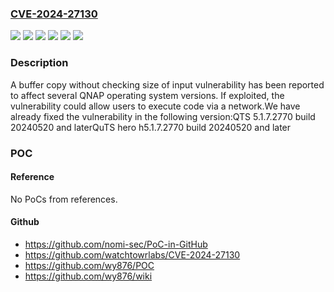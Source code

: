 ### [CVE-2024-27130](https://cve.mitre.org/cgi-bin/cvename.cgi?name=CVE-2024-27130)
![](https://img.shields.io/static/v1?label=Product&message=QTS&color=blue)
![](https://img.shields.io/static/v1?label=Product&message=QuTS%20hero&color=blue)
![](https://img.shields.io/static/v1?label=Version&message=5.1.x%3C%205.1.7.2770%20build%2020240520%20&color=brighgreen)
![](https://img.shields.io/static/v1?label=Version&message=h5.1.x%3C%20h5.1.7.2770%20build%2020240520%20&color=brighgreen)
![](https://img.shields.io/static/v1?label=Vulnerability&message=CWE-120&color=brighgreen)
![](https://img.shields.io/static/v1?label=Vulnerability&message=CWE-121&color=brighgreen)

### Description

A buffer copy without checking size of input vulnerability has been reported to affect several QNAP operating system versions. If exploited, the vulnerability could allow users to execute code via a network.We have already fixed the vulnerability in the following version:QTS 5.1.7.2770 build 20240520 and laterQuTS hero h5.1.7.2770 build 20240520 and later

### POC

#### Reference
No PoCs from references.

#### Github
- https://github.com/nomi-sec/PoC-in-GitHub
- https://github.com/watchtowrlabs/CVE-2024-27130
- https://github.com/wy876/POC
- https://github.com/wy876/wiki

